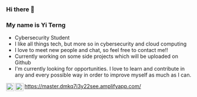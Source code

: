 ### Hi there 👋

<!--
**Xerozzz/Xerozzz** is a ✨ _special_ ✨ repository because its `README.md` (this file) appears on your GitHub profile.

Here are some ideas to get you started:

- 🔭 I’m currently working on ...
- 🌱 I’m currently learning ...
- 👯 I’m looking to collaborate on ...
- 🤔 I’m looking for help with ...
- 💬 Ask me about ...
- 📫 How to reach me: ...
- 😄 Pronouns: ...
- ⚡ Fun fact: ...
-->


### My name is Yi Terng
- Cybersecurity Student
- I like all things tech, but more so in cybersecurity and cloud computing
- I love to meet new people and chat, so feel free to contact me!!
- Currently working on some side projects which will be uploaded on Github
- I'm currently looking for opportunities. I love to learn and contribute in any and every possible way in order to improve myself as much as I can.

<a href="https://www.linkedin.com/in/yi-terng-lee-7b390018b/">
https://master.dmkq7i3y22see.amplifyapp.com/
</a>

<a href="https://www.linkedin.com/in/yi-terng-lee-7b390018b/">
  <img align="left" alt="Linkdein" width="22px" src="https://cdn.jsdelivr.net/npm/simple-icons@v3/icons/linkedin.svg" />
</a>
<a href="https://github.com/Xerozzz">
  <img align="left" alt="Github" width="22px" src="https://cdn.jsdelivr.net/npm/simple-icons@v3/icons/github.svg" />
</a>
